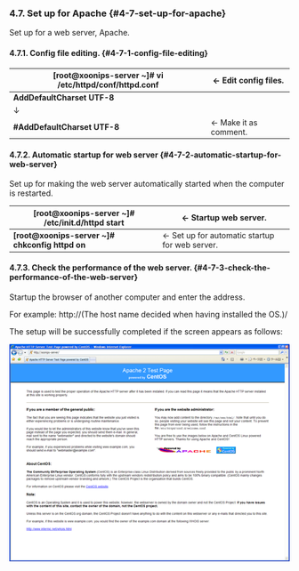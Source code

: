 ### 4.7. Set up for Apache {#4-7-set-up-for-apache}

Set up for a web server, Apache.

#### 4.7.1. Config file editing. {#4-7-1-config-file-editing}

| **[root@xoonips-server ~]# vi /etc/httpd/conf/httpd.conf** | ← Edit config files. |
| --- | --- |
| **AddDefaultCharset UTF-8** |
| ↓ |
| **#AddDefaultCharset UTF-8** | ← Make it as comment. |

#### 4.7.2. Automatic startup for web server {#4-7-2-automatic-startup-for-web-server}

Set up for making the web server automatically started when the computer is restarted.

| **[root@xoonips-server ~]# /etc/init.d/httpd start** | ← Startup web server. |
| --- | --- |
| **[root@xoonips-server ~]# chkconfig httpd on** | ← Set up for automatic startup for web server. |

#### 4.7.3. Check the performance of the web server. {#4-7-3-check-the-performance-of-the-web-server}

Startup the browser of another computer and enter the address.

For example: http://(The host name decided when having installed the OS.)/

The setup will be successfully completed if the screen appears as follows:

![](../../assets/check01.png)